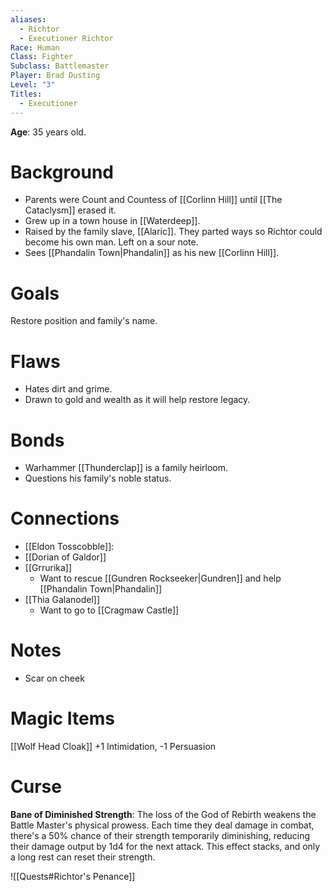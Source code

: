 ```yaml
---
aliases:
  - Richtor
  - Executioner Richtor
Race: Human
Class: Fighter
Subclass: Battlemaster
Player: Brad Dusting
Level: "3"
Titles: 
  - Executioner
---
```

**Age**: 35 years old.
# Background
- Parents were Count and Countess of [[Corlinn Hill]] until [[The Cataclysm]] erased it.
- Grew up in a town house in [[Waterdeep]].
- Raised by the family slave, [[Alaric]]. They parted ways so Richtor could become his own man. Left on a sour note.
- Sees [[Phandalin Town|Phandalin]] as his new [[Corlinn Hill]].
# Goals
Restore position and family's name.
# Flaws
- Hates dirt and grime.
- Drawn to gold and wealth as it will help restore legacy.
# Bonds
- Warhammer [[Thunderclap]] is a family heirloom.
- Questions his family's noble status.
# Connections
- [[Eldon Tosscobble]]:
- [[Dorian of Galdor]]
- [[Grrurika]]
	- Want to rescue [[Gundren Rockseeker|Gundren]] and help [[Phandalin Town|Phandalin]]
- [[Thia Galanodel]]
	- Want to go to [[Cragmaw Castle]]
# Notes
* Scar on cheek

# Magic Items
[[Wolf Head Cloak]] +1 Intimidation, -1 Persuasion

# Curse
**Bane of Diminished Strength**: The loss of the God of Rebirth weakens the Battle Master's physical prowess. Each time they deal damage in combat, there's a 50% chance of their strength temporarily diminishing, reducing their damage output by 1d4 for the next attack. This effect stacks, and only a long rest can reset their strength.

![[Quests#Richtor's Penance]]